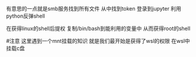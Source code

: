 有意思的一点就是smb服务找到所有文件 从中找到token 登录到jupyter 利用python反弹shell

在获得linux的shell后提权 复制/bin/bash到能利用的变量中 从而获得root的shell

#注意 这里遇到一个mnt挂载的知识 就是我们最开始是获得了wsl的权限 在wsl中挂载c盘